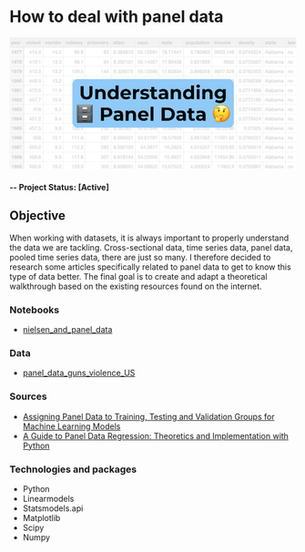 # How to deal with panel data

![alternative text](img/readme_image.jpg)

#### -- Project Status: [Active]

## Objective
When working with datasets, it is always important to properly understand the data we are tackling. Cross-sectional data, time series data, panel data, pooled time series data, there are just so many. I therefore decided to research some articles specifically related to panel data to get to know this type of data better. The final goal is to create and adapt a theoretical walkthrough based on the existing resources found on the internet.

### Notebooks
* [nielsen_and_panel_data](nielsen_and_panel_data.ipynb)

### Data
* [panel_data_guns_violence_US](https://raw.githubusercontent.com/ex-pr/Dataset/main/guns.csv)

### Sources
* [Assigning Panel Data to Training, Testing and Validation Groups for Machine Learning Models](https://towardsdatascience.com/assigning-panel-data-to-training-testing-and-validation-groups-for-machine-learning-models-7017350ab86e)
* [A Guide to Panel Data Regression: Theoretics and Implementation with Python](https://towardsdatascience.com/a-guide-to-panel-data-regression-theoretics-and-implementation-with-python-4c84c5055cf8)

### Technologies and packages
* Python
* Linearmodels
* Statsmodels.api
* Matplotlib
* Scipy
* Numpy
